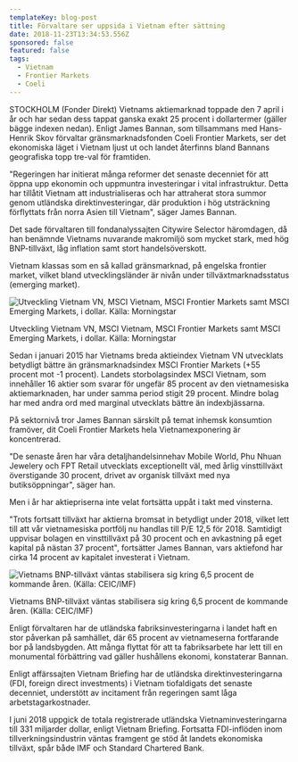 ```yaml
---
templateKey: blog-post
title: Förvaltare ser uppsida i Vietnam efter sättning
date: 2018-11-23T13:34:53.556Z
sponsored: false
featured: false
tags:
  - Vietnam
  - Frontier Markets
  - Coeli
---
```

STOCKHOLM (Fonder Direkt) Vietnams aktiemarknad toppade den 7 april i år och har sedan dess tappat ganska exakt 25 procent i dollartermer (gäller bägge indexen nedan). Enligt James Bannan, som tillsammans med Hans-Henrik Skov förvaltar gränsmarknadsfonden Coeli Frontier Markets, ser det ekonomiska läget i Vietnam ljust ut och landet återfinns bland Bannans geografiska topp tre-val för framtiden.

"Regeringen har initierat många reformer det senaste decenniet för att öppna upp ekonomin och uppmuntra investeringar i vital infrastruktur. Detta har tillåtit Vietnam att industrialiseras och har attraherat stora summor genom utländska direktinvesteringar, där produktion i hög utsträckning förflyttats från norra Asien till Vietnam", säger James Bannan.

Det sade förvaltaren till fondanalyssajten Citywire Selector häromdagen, då han benämnde Vietnams nuvarande makromiljö som mycket stark, med hög BNP-tillväxt, låg inflation samt stort handelsöverskott.

Vietnam klassas som en så kallad gränsmarknad, på engelska frontier market, vilket bland utvecklingsländer är nivån under tillväxtmarknadsstatus (emerging market).

![  Utveckling Vietnam VN, MSCI Vietnam, MSCI Frontier Markets samt MSCI Emerging Markets, i dollar. Källa: Morningstar](/img/46.png)

<span class="image-caption">  Utveckling Vietnam VN, MSCI Vietnam, MSCI Frontier Markets samt MSCI Emerging Markets, i dollar. Källa: Morningstar</span>

Sedan i januari 2015 har Vietnams breda aktieindex Vietnam VN utvecklats betydligt bättre än gränsmarknadsindex MSCI Frontier Markets (+55 procent mot -1 procent). Landets storbolagsindex MSCI Vietnam, som innehåller 16 aktier som svarar för ungefär 85 procent av den vietnamesiska aktiemarknaden, har under samma period stigit 29 procent. Mindre bolag har med andra ord med marginal utvecklats bättre än indexbjässarna.

På sektornivå tror James Bannan särskilt på temat inhemsk konsumtion framöver, dit Coeli Frontier Markets hela Vietnamexponering är koncentrerad.

"De senaste åren har våra detaljhandelsinnehav Mobile World, Phu Nhuan Jewelery och FPT Retail utvecklats exceptionellt väl, med årlig vinsttillväxt överstigande 30 procent, drivet av organisk tillväxt med nya butiksöppningar", säger han.

Men i år har aktiepriserna inte velat fortsätta uppåt i takt med vinsterna.

"Trots fortsatt tillväxt har aktierna bromsat in betydligt under 2018, vilket lett till att vår vietnamesiska portfölj nu handlas till P/E 12,5 för 2018. Samtidigt uppvisar bolagen en vinsttillväxt på 30 procent och en avkastning på eget kapital på nästan 37 procent", fortsätter James Bannan, vars aktiefond har cirka 14 procent av kapitalet investerat i Vietnam.

![Vietnams BNP-tillväxt väntas stabilisera sig kring 6,5 procent de kommande åren. (Källa: CEIC/IMF)](/img/47.png)

<span class="image-caption">Vietnams BNP-tillväxt väntas stabilisera sig kring 6,5 procent de kommande åren. (Källa: CEIC/IMF)</span>

Enligt förvaltaren har de utländska fabriksinvesteringarna i landet haft en stor påverkan på samhället, där 65 procent av vietnameserna fortfarande bor på landsbygden. Att många flyttat för att ta fabriksarbete har lett till en monumental förbättring vad gäller hushållens ekonomi, konstaterar Bannan.

Enligt affärssajten Vietnam Briefing har de utländska direktinvesteringarna (FDI, foreign direct investments) i Vietnam tiofaldigats det senaste decenniet, understött av incitament från regeringen samt låga arbetstagarkostnader.

I juni 2018 uppgick de totala registrerade utländska Vietnaminvesteringarna till 331 miljarder dollar, enligt Vietnam Briefing. Fortsatta FDI-inflöden inom tillverkningsindustrin väntas framgent ge stöd åt landets ekonomiska tillväxt, spår både IMF och Standard Chartered Bank.
